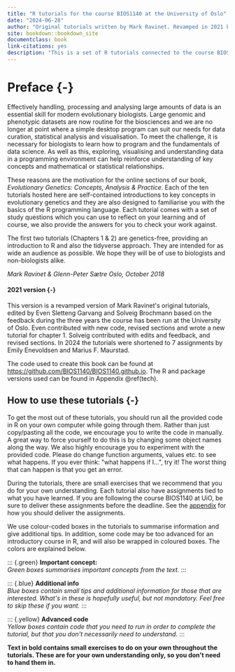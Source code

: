 ```yaml
--- 
title: "R tutorials for the course BIOS1140 at the University of Oslo"
date: "2024-06-28"
author: "Original tutorials written by Mark Ravinet. Revamped in 2021 by Even Sletteng Garvang and Solveig Brochmann. Revamped again in 2024 by Emily Enevoldsen and Marius F. Maurstad"
site: bookdown::bookdown_site
documentclass: book
link-citations: yes
description: "This is a set of R tutorials connected to the course BIOS1140 at the University of Oslo, and are meant as a companion to the book Evolutionary Genetics (Ravinet & Sætre, 2018). They do not assume any prior R knowledge."
---
```


# Preface {-}




<script src="js/hideOutput.js"></script>


Effectively handling, processing and analysing large amounts of data is an essential skill for modern evolutionary biologists. Large genomic and phenotypic datasets are now routine for the biosciences and we are no longer at point where a simple desktop program can suit our needs for data curation, statistical analysis and visualisation. To meet the challenge, it is necessary for biologists to learn how to program and the fundamentals of data science. As well as this, exploring, visualising and understanding data in a programming environment can help reinforce understanding of key concepts and mathematical or statistical relationships.

These reasons are the motivation for the online sections of our book, *Evolutionary Genetics: Concepts, Analysis & Practice*. Each of the ten tutorials hosted here are self-contained introductions to key concepts in evolutionary genetics and they are also designed to familiarise you with the basics of the R programming language. Each tutorial comes with a set of study questions which you can use to reflect on your learning and of course, we also provide the answers for you to check your work against.

The first two tutorials (Chapters 1 & 2) are genetics-free, providing an introduction to R and also the tidyverse approach. They are intended for as wide an audience as possible. We hope they will be of use to biologists and non-biologists alike. 

_Mark Ravinet & Glenn-Peter Sætre_
_Oslo, October 2018_

#### 2021 version {-}

This version is a revamped version of Mark Ravinet's original tutorials, edited by Even Sletteng Garvang and Solveig Brochmann based on the feedback during the three years the course has been run at the University of Oslo. Even contributed with new code, revised sections and wrote a new tutorial for chapter 1. Solveig contributed with edits and feedback, and revised sections. In 2024 the tutorials were shortened to 7 assignments by Emily Enevoldsen and Marius F. Maurstad.

The code used to create this book can be found at <https://github.com/BIOS1140/BIOS1140.github.io>. The R and package versions used can be found in Appendix \@ref(tech).

## How to use these tutorials {-}

To get the most out of these tutorials, you should run all the provided code in R on your own computer while going through them. Rather than just copy/pasting all the code, we encourage you to write the code in manually. A great way to force yourself to do this is by changing some object names along the way. We also highly encourage you to experiment with the provided code. Please do change function arguments, values etc. to see what happens. If you ever think: "what happens if I...", try it! The worst thing that can happen is that you get an error.

During the tutorials, there are small exercises that we recommend that you do for your own understanding. Each tutorial also have assignments tied to what you have learned. If you are following the course BIOS1140 at UiO, be sure to deliver these assignments before the deadline. See the [appendix](#rmarkdown) for how you should deliver the assignments.

We use colour-coded boxes in the tutorials to summarise information and give additional tips. In addition, some code may be too advanced for an introductory course in R, and will also be wrapped in coloured boxes. The colors are explained below.

::: {.green}
**Important concept:**\
*Green boxes summarises important concepts from the text.*
:::

::: {.blue}
**Additional info**\
*Blue boxes contain small tips and additional information for those that are interested. What's in these is hopefully useful, but not mandatory. Feel free to skip these if you want.*
:::

::: {.yellow}
**Advanced code**\
*Yellow boxes contain code that you need to run in order to complete the tutorial, but that you don't necessarily need to understand.*
:::

**Text in bold contains small exercises to do on your own throughout the tutorials. These are for your own understanding only, so you don't need to hand them in.**
